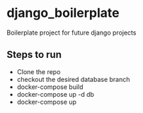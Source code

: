 # django_boilerplate

Boilerplate project for future django projects

## Steps to run

- Clone the repo
- checkout the desired database branch
- docker-compose build
- docker-compose up -d db
- docker-compose up
